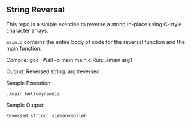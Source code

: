 ## String Reversal

This repo is a simple exercise to reverse a string in-place 
using C-style character arrays. 

`main.c` contains the entire body of code for the reversal function and the 
main function. 

Compile: gcc -Wall -o main main.c
Run: ./main arg1

Output: Reversed string: arg1reversed

Sample Execution: 

`./main hellomynameis`

Sample Output:

`Reversed string: siemanymolleh`
